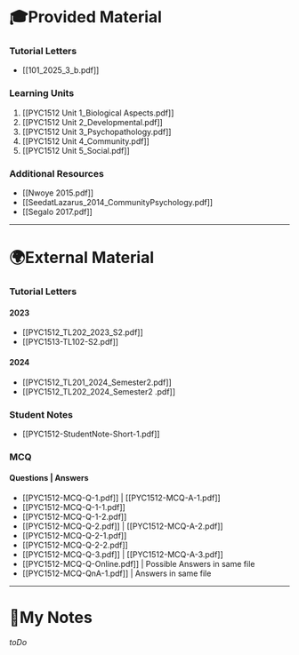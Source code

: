 # 🎓Provided Material
### Tutorial Letters
- [[101_2025_3_b.pdf]]
### Learning Units
1. [[PYC1512 Unit 1_Biological Aspects.pdf]]
2. [[PYC1512 Unit 2_Developmental.pdf]]
3. [[PYC1512 Unit 3_Psychopathology.pdf]]
4. [[PYC1512 Unit 4_Community.pdf]]
5. [[PYC1512 Unit 5_Social.pdf]]
### Additional Resources
- [[Nwoye 2015.pdf]]
- [[SeedatLazarus_2014_CommunityPsychology.pdf]]
- [[Segalo 2017.pdf]]
---
# 🌍External Material
### Tutorial Letters
#### 2023
- [[PYC1512_TL202_2023_S2.pdf]]
- [[PYC1513-TL102-S2.pdf]]
#### 2024
- [[PYC1512_TL201_2024_Semester2.pdf]]
- [[PYC1512_TL202_2024_Semester2 .pdf]]
### Student Notes
- [[PYC1512-StudentNote-Short-1.pdf]]
### MCQ
#### Questions | Answers
- [[PYC1512-MCQ-Q-1.pdf]] | [[PYC1512-MCQ-A-1.pdf]]
- [[PYC1512-MCQ-Q-1-1.pdf]]
- [[PYC1512-MCQ-Q-1-2.pdf]]
- [[PYC1512-MCQ-Q-2.pdf]] | [[PYC1512-MCQ-A-2.pdf]]
- [[PYC1512-MCQ-Q-2-1.pdf]]
- [[PYC1512-MCQ-Q-2-2.pdf]]
- [[PYC1512-MCQ-Q-3.pdf]] | [[PYC1512-MCQ-A-3.pdf]]
- [[PYC1512-MCQ-Q-Online.pdf]] | Possible Answers in same file
- [[PYC1512-MCQ-QnA-1.pdf]] | Answers in same file
---
# 📝My Notes
_toDo_
